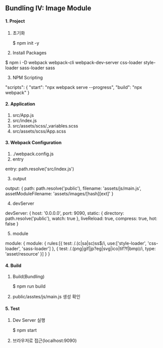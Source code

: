 ## Bundling IV: Image Module

#### 1. Project

1. 초기화

   $ npm init -y

2. Install Packages

$ npm i -D webpack webpack-cli webpack-dev-server css-loader style-loader sass-loader sass

3. NPM Scripting

"scripts": {
"start": "npx webpack serve --progress",
"build": "npx webpack"
}

#### 2. Application

1. src/App.js
2. src/index.js
3. src/assets/scss/\_variables.scss
4. src/assets/scss/App.scss

#### 3. Webpack Configuration

1. ./webpack.config.js
2. entry

entry: path.resolve('src/index.js')

3. output

output: {
path: path.resolve('public'),
filename: 'assets/js/main.js',
assetModuleFilename: 'assets/images/[hash][ext]'
}

4. devServer

devServer: {
host: '0.0.0.0',
port: 9090,
static: {
directory: path.resolve('public'),
watch: true
},
liveReload: true,
compress: true,
hot: false
}

5. module

module: {
module: {
rules:[{
test: /\.(c|sa|sc)ss$/i,
use:['style-loader', 'css-loader', 'sass-loader']
}, {
test: /\.(png|gif|jp?eg|svg|ico|tif?f|bmp)/i,
type: 'asset/resource'
}]
}
}

#### 4. Build

1. Build(Bundling)

   $ npm run build

2. public/asstes/js/main.js 생성 확인

#### 5. Test

1. Dev Server 실행

   $ npm start

2. 브라우저로 접근(localhost:9090)
